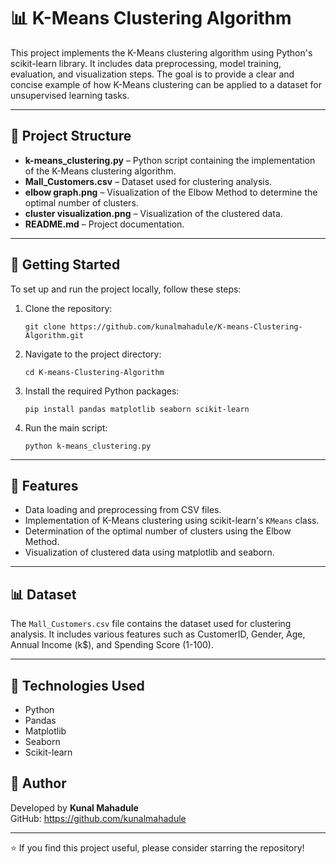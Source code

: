 <!DOCTYPE html>
<html lang="en">
<head>
  <meta charset="UTF-8">
</head>
<body>

  <h1>📊 K-Means Clustering Algorithm</h1>

  <p>
    This project implements the K-Means clustering algorithm using Python's scikit-learn library. It includes data preprocessing, model training, evaluation, and visualization steps. The goal is to provide a clear and concise example of how K-Means clustering can be applied to a dataset for unsupervised learning tasks.
  </p>

  <hr>

  <h2>📁 Project Structure</h2>
  <ul>
    <li><strong>k-means_clustering.py</strong> – Python script containing the implementation of the K-Means clustering algorithm.</li>
    <li><strong>Mall_Customers.csv</strong> – Dataset used for clustering analysis.</li>
    <li><strong>elbow graph.png</strong> – Visualization of the Elbow Method to determine the optimal number of clusters.</li>
    <li><strong>cluster visualization.png</strong> – Visualization of the clustered data.</li>
    <li><strong>README.md</strong> – Project documentation.</li>
  </ul>

  <hr>

  <h2>🚀 Getting Started</h2>
  <p>To set up and run the project locally, follow these steps:</p>
  <ol>
    <li>Clone the repository:
      <pre><code>git clone https://github.com/kunalmahadule/K-means-Clustering-Algorithm.git</code></pre>
    </li>
    <li>Navigate to the project directory:
      <pre><code>cd K-means-Clustering-Algorithm</code></pre>
    </li>
    <li>Install the required Python packages:
      <pre><code>pip install pandas matplotlib seaborn scikit-learn</code></pre>
    </li>
    <li>Run the main script:
      <pre><code>python k-means_clustering.py</code></pre>
    </li>
  </ol>

  <hr>

  <h2>🧠 Features</h2>
  <ul>
    <li>Data loading and preprocessing from CSV files.</li>
    <li>Implementation of K-Means clustering using scikit-learn's <code>KMeans</code> class.</li>
    <li>Determination of the optimal number of clusters using the Elbow Method.</li>
    <li>Visualization of clustered data using matplotlib and seaborn.</li>
  </ul>

  <hr>

  <h2>📊 Dataset</h2>
  <p>
    The <code>Mall_Customers.csv</code> file contains the dataset used for clustering analysis. It includes various features such as CustomerID, Gender, Age, Annual Income (k$), and Spending Score (1-100).
  </p>

  <hr>

  <h2>🔧 Technologies Used</h2>
  <ul>
    <li>Python</li>
    <li>Pandas</li>
    <li>Matplotlib</li>
    <li>Seaborn</li>
    <li>Scikit-learn</li>
  </ul>



  <h2>👤 Author</h2>
  <p>
    Developed by <strong>Kunal Mahadule</strong><br>
    GitHub: <a href="https://github.com/kunalmahadule" target="_blank">https://github.com/kunalmahadule</a>
  </p>

  <hr>

  <p>⭐ If you find this project useful, please consider starring the repository!</p>

</body>
</html>
